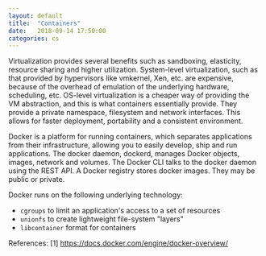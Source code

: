 ```yaml
---
layout: default
title:  "Containers"
date:   2018-09-14 17:50:00
categories: cs
---
```


Virtualization provides several benefits such as sandboxing, elasticity, resource sharing and higher utilization.
System-level virtualization, such as that provided by hypervisors like vmkernel, Xen, etc. are expensive, because of the
overhead of emulation of the underlying hardware, scheduling, etc.
OS-level virtualization is a cheaper way of providing the VM abstraction, and this is what containers essentially provide.
They provide a private namespace, filesystem and network interfaces. This allows for faster deployment, portability and a 
consistent environment.

Docker is a platform for running containers, which separates applications from their infrastructure, allowing you to easily
develop, ship and run applications. The docker daemon, dockerd, manages Docker objects, images, network and volumes.
The Docker CLI talks to the docker daemon using the REST API. A Docker registry stores docker images. They may be public or
private.

Docker runs on the following underlying technology:
  * `cgroups` to limit an application's access to a set of resources
  * `unionfs` to create lightweight file-system "layers"
  * `libcontainer` format for containers




References:
[1] https://docs.docker.com/engine/docker-overview/

